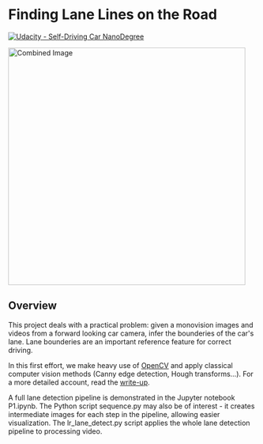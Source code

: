 # **Finding Lane Lines on the Road** 
[![Udacity - Self-Driving Car NanoDegree](https://s3.amazonaws.com/udacity-sdc/github/shield-carnd.svg)](http://www.udacity.com/drive)

<img src="examples/laneLines_thirdPass.jpg" width="480" alt="Combined Image" />

Overview
---

This project deals with a practical problem: given a monovision images and videos from a forward looking car camera, infer the bounderies of the car's lane. Lane bounderies are an important reference feature for correct driving.

In this first effort, we make heavy use of [OpenCV](https://opencv.org/) and apply classical computer vision methods (Canny edge detection, Hough transforms...). For a more detailed account, read the [write-up](writeup.md).

A full lane detection pipeline is demonstrated in the Jupyter notebook P1.ipynb. The Python script sequence.py may also be of interest - it creates intermediate images for each step in the pipeline, allowing easier visualization. The lr_lane_detect.py script applies the whole lane detection pipeline to processing video.
